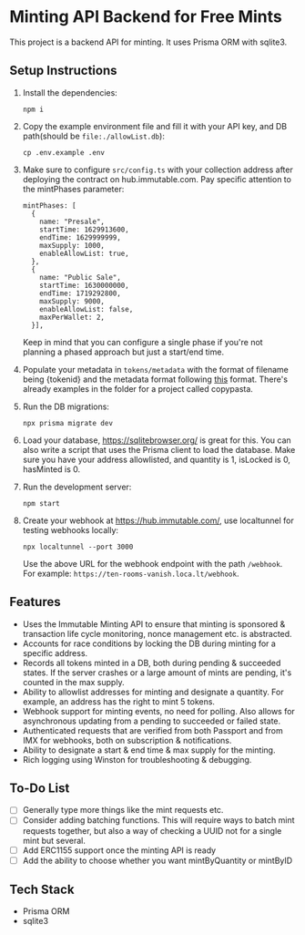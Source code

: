 # Minting API Backend for Free Mints

This project is a backend API for minting. It uses Prisma ORM with sqlite3.

## Setup Instructions

1. Install the dependencies:
   ```
   npm i
   ```
2. Copy the example environment file and fill it with your API key, and DB path(should be `file:./allowList.db`):
   ```
   cp .env.example .env
   ```
3. Make sure to configure `src/config.ts` with your collection address after deploying the contract on hub.immutable.com. Pay specific attention to the mintPhases parameter:
   ```
   mintPhases: [
     {
       name: "Presale",
       startTime: 1629913600,
       endTime: 1629999999,
       maxSupply: 1000,
       enableAllowList: true,
     },
     {
       name: "Public Sale",
       startTime: 1630000000,
       endTime: 1719292800,
       maxSupply: 9000,
       enableAllowList: false,
       maxPerWallet: 2,
     }],
   ```
   Keep in mind that you can configure a single phase if you're not planning a phased approach but just a start/end time.
4. Populate your metadata in `tokens/metadata` with the format of filename being {tokenid} and the metadata format following [this](https://docs.immutable.com/docs/zkEVM/products/minting/metadata/format) format. There's already examples in the folder for a project called copypasta.
5. Run the DB migrations:
   ```
   npx prisma migrate dev
   ```
6. Load your database, https://sqlitebrowser.org/ is great for this. You can also write a script that uses the Prisma client to load the database. Make sure you have your address allowlisted, and quantity is 1, isLocked is 0, hasMinted is 0.

7. Run the development server:

   ```
   npm start
   ```

8. Create your webhook at https://hub.immutable.com/, use localtunnel for testing webhooks locally:

   ```
   npx localtunnel --port 3000
   ```

   Use the above URL for the webhook endpoint with the path `/webhook`. For example: `https://ten-rooms-vanish.loca.lt/webhook`.

## Features

- Uses the Immutable Minting API to ensure that minting is sponsored & transaction life cycle monitoring, nonce management etc. is abstracted.
- Accounts for race conditions by locking the DB during minting for a specific address.
- Records all tokens minted in a DB, both during pending & succeeded states. If the server crashes or a large amount of mints are pending, it's counted in the max supply.
- Ability to allowlist addresses for minting and designate a quantity. For example, an address has the right to mint 5 tokens.
- Webhook support for minting events, no need for polling. Also allows for asynchronous updating from a pending to succeeded or failed state.
- Authenticated requests that are verified from both Passport and from IMX for webhooks, both on subscription & notifications.
- Ability to designate a start & end time & max supply for the minting.
- Rich logging using Winston for troubleshooting & debugging.

## To-Do List

- [ ] Generally type more things like the mint requests etc.
- [ ] Consider adding batching functions. This will require ways to batch mint requests together, but also a way of checking a UUID not for a single mint but several.
- [ ] Add ERC1155 support once the minting API is ready
- [ ] Add the ability to choose whether you want mintByQuantity or mintByID

## Tech Stack

- Prisma ORM
- sqlite3

